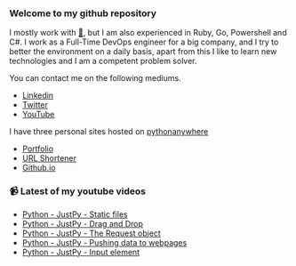 ### Welcome to my github repository

I mostly work with [:snake:](https://www.python.org/), but I am also experienced in Ruby, Go, Powershell and C#. I work as a Full-Time DevOps engineer for a big company, and I try to better the environment on a daily basis, apart from this I like to learn new technologies and I am a competent problem solver.

You can contact me on the following mediums.
- [Linkedin](https://www.linkedin.com/in/r3ap3rpy)
- [Twitter](https://twitter.com/r3ap3rpy)
- [YouTube](https://www.youtube.com/channel/UC1qkMXH8d2I9DDAtBSeEHqg)

I have three personal sites hosted on [pythonanywhere](https://www.pythonanywhere.com/)
- [Portfolio](http://r3ap3rpy.pythonanywhere.com/)
- [URL Shortener](http://shortenpy.pythonanywhere.com/)
- [Github.io](https://r3ap3rpy.github.io/)

### :video_camera: Latest of my youtube videos
<!-- YOUTUBE:START -->
- [Python - JustPy - Static files](https://www.youtube.com/watch?v=huFqWBWSRq0)
- [Python - JustPy - Drag and Drop](https://www.youtube.com/watch?v=A7sZAWrEqOM)
- [Python - JustPy - The Request object](https://www.youtube.com/watch?v=2tfekh0oDig)
- [Python - JustPy - Pushing data to webpages](https://www.youtube.com/watch?v=U2R_ECd1v2E)
- [Python - JustPy - Input element](https://www.youtube.com/watch?v=CqBqsoET8SY)
<!-- YOUTUBE:END -->

